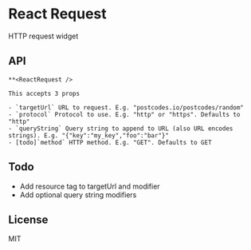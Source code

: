 # React Request

HTTP request widget

## API

```
**<ReactRequest />

This accepts 3 props

- `targetUrl` URL to request. E.g. "postcodes.io/postcodes/random"
- `protocol` Protocol to use. E.g. "http" or "https". Defaults to "http"
- `queryString` Query string to append to URL (also URL encodes strings). E.g. "{"key":"my_key","foo":"bar"}"
- [todo]`method` HTTP method. E.g. "GET". Defaults to GET

```

## Todo

- Add resource tag to targetUrl and modifier
- Add optional query string modifiers

## License

MIT
